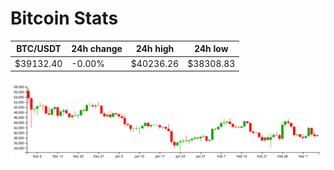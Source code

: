 # Bitcoin Stats

BTC/USDT|24h change|24h high|24h low|
|---|---|---|---|
|$39132.40|-0.00%|$40236.26|$38308.83|

<img src="./chart.svg">
